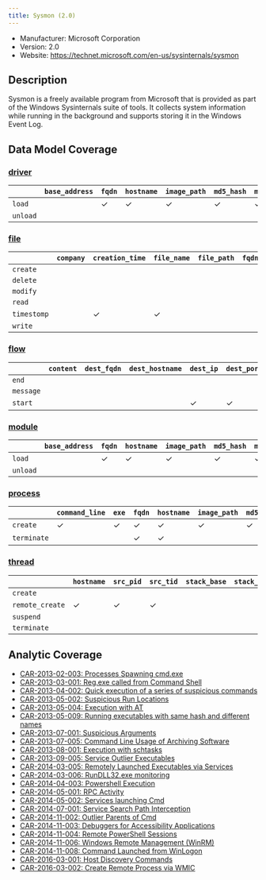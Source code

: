 ```yaml
---
title: Sysmon (2.0)
---
```


- Manufacturer: Microsoft Corporation
- Version: 2.0
- Website: https://technet.microsoft.com/en-us/sysinternals/sysmon

## Description
Sysmon is a freely available program from Microsoft that is provided as part of the Windows Sysinternals suite of tools. It collects system information while running in the background and supports storing it in the Windows Event Log.

## Data Model Coverage
### [driver](../data_model/driver)

| | `base_address` | `fqdn` | `hostname` | `image_path` |`md5_hash` | `module_name` | `sha1_hash` | `sha256_hash` |`signer` |
|---|---|---|---|---|---|---|---|---|---|
| `load` | |✓|✓ |✓ |✓|✓|✓|✓| |
| `unload` | | | | | | | | | |


### [file](../data_model/file)

| | `company` | `creation_time` | `file_name` | `file_path` | `fqdn` | `hostname` | `image_path` | `md5_hash` | `pid` | `ppid` | `previous_creation_time` | `sha1_hash` | `sha256_hash` | `signer` | `user` |
|---|---|---|---|---|---|---|---|---|---|---|---|---|---|---|---|
| `create` | | | | | | | | | | | | | | | |
| `delete` | | | | | | | | | | | | | | | |
| `modify` | | | | | | | | | | | | | | | |
| `read` | | | | | | | | | | | | | | | |
| `timestomp` | | ✓ | ✓ | | | ✓ | ✓ | | ✓ | | ✓ | | | | :✓|
| `write` | | | | | | | | | | | | | | | |


### [flow](../data_model/flow)

| | `content` | `dest_fqdn` | `dest_hostname` | `dest_ip` | `dest_port` | `end_time` | `exe` | `flags` | `fqdn` | `hostname` | `image_path` | `packet_count` | `pid` | `ppid` | `proto_info` | `protocol` | `src_fqdn` | `src_hostname` | `src_ip` | `src_port` | `start_time` | `user` |
|---|---|---|---|---|---|---|---|---|---|---|---|---|---|---|---|---|---|---|---|---|---|---|
| `end` | | | | | | | | | | | | | | | | | | | | | | |
| `message` | | | | | | | | | | | | | | | | | | | | | | |
| `start` | | | | ✓ | ✓ | | ✓ | | | ✓ | ✓ | | ✓ | | | ✓ | | | ✓ | ✓ | ✓ | ✓ |

### [module](../data_model/module)

| | `base_address` | `fqdn` | `hostname` | `image_path` | `md5_hash` | `module_name` | `module_path` | `pid` | `sha1_hash` | `sha256_hash` | `signer` | `tid` |
|---|---|---|---|---|---|---|---|---|---|---|---|---|
| `load` | | ✓ | ✓ | ✓ | ✓ | ✓ | | ✓ | ✓ | ✓ | | |
| `unload` | | | | | | | | | | | | |


### [process](../data_model/process)

| |`command_line` | `exe` | `fqdn` | `hostname` | `image_path` | `md5_hash` | `parent_exe` | `parent_image_path` | `pid` | `ppid` | `sha1_hash` | `sha256_hash` | `sid` | `signer` | `user` |
|---|---|---|---|---|---|---|---|---|---|---|---|---|---|---|---|
| `create` | ✓ | ✓ | ✓ | ✓ | ✓ | ✓ | ✓ | ✓ | ✓ | ✓ | ✓ | ✓ | | | ✓ |
| `terminate` | | | ✓ | ✓ | | | | | ✓ | | | | | | ✓ |

### [thread](../data_model/thread)

| | `hostname` | `src_pid` | `src_tid` | `stack_base` | `stack_limit` | `start_address` | `start_function` | `start_module` | `start_module_name` | `subprocess_tag` | `tgt_pid` | `tgt_tid` | `user` | `user_stack_base` | `user_stack_limit` |
|---|---|---|---|---|---|---|---|---|---|---|---|---|---|---|---|
| `create` | | | | | | | | | | | | | | | |
| `remote_create` | ✓ | ✓ | ✓ | | | ✓ | ✓ | ✓ | ✓ | | ✓ | ✓ | ✓ | | |
| `suspend` | | | | | | | | | | | | | | | |
| `terminate` | | | | | | | | | | | | | | | |


## Analytic Coverage

 - [CAR-2013-02-003: Processes Spawning cmd.exe](../analytics/CAR-2013-02-003)
 - [CAR-2013-03-001: Reg.exe called from Command Shell](../analytics/CAR-2013-03-001)
 - [CAR-2013-04-002: Quick execution of a series of suspicious commands](../analytics/CAR-2013-04-002)
 - [CAR-2013-05-002: Suspicious Run Locations](../analytics/CAR-2013-05-002)
 - [CAR-2013-05-004: Execution with AT](../analytics/CAR-2013-05-004)
 - [CAR-2013-05-009: Running executables with same hash and different names](../analytics/CAR-2013-05-009)
 - [CAR-2013-07-001: Suspicious Arguments](../analytics/CAR-2013-07-001)
 - [CAR-2013-07-005: Command Line Usage of Archiving Software](../analytics/CAR-2013-07-005)
 - [CAR-2013-08-001: Execution with schtasks](../analytics/CAR-2013-08-001)
 - [CAR-2013-09-005: Service Outlier Executables](../analytics/CAR-2013-09-005)
 - [CAR-2014-03-005: Remotely Launched Executables via Services](../analytics/CAR-2014-03-005)
 - [CAR-2014-03-006: RunDLL32.exe monitoring](../analytics/CAR-2014-03-006)
 - [CAR-2014-04-003: Powershell Execution](../analytics/CAR-2014-04-003)
 - [CAR-2014-05-001: RPC Activity](../analytics/CAR-2014-05-001)
 - [CAR-2014-05-002: Services launching Cmd](../analytics/CAR-2014-05-002)
 - [CAR-2014-07-001: Service Search Path Interception](../analytics/CAR-2014-07-001)
 - [CAR-2014-11-002: Outlier Parents of Cmd](../analytics/CAR-2014-11-002)
 - [CAR-2014-11-003: Debuggers for Accessibility Applications](../analytics/CAR-2014-11-003)
 - [CAR-2014-11-004: Remote PowerShell Sessions](../analytics/CAR-2014-11-004)
 - [CAR-2014-11-006: Windows Remote Management (WinRM)](../analytics/CAR-2014-11-006)
 - [CAR-2014-11-008: Command Launched from WinLogon](../analytics/CAR-2014-11-008)
 - [CAR-2016-03-001: Host Discovery Commands](../analytics/CAR-2016-03-001)
 - [CAR-2016-03-002: Create Remote Process via WMIC](../analytics/CAR-2016-03-002)
